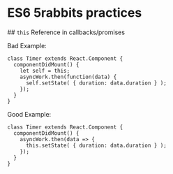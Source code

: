 # ES6 5rabbits practices

## `this` Reference in callbacks/promises

Bad Example:
```
class Timer extends React.Component {
  componentDidMount() {
    let self = this;
    asyncWork.then(function(data) {
      self.setState( { duration: data.duration } );
    });
  }
}
```

Good Example:
```
class Timer extends React.Component {
  componentDidMount() {
    asyncWork.then(data => {
      this.setState( { duration: data.duration } );
    });
  }
}
```

